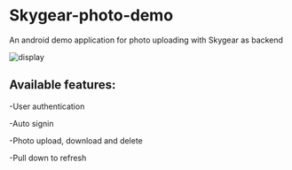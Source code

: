 # Skygear-photo-demo
An android demo application for photo uploading with Skygear as backend

<img src="https://image.ibb.co/bSTvYv/display.png" alt="display" border="0" />

## Available features:
-User authentication

-Auto signin

-Photo upload, download and delete

-Pull down to refresh
